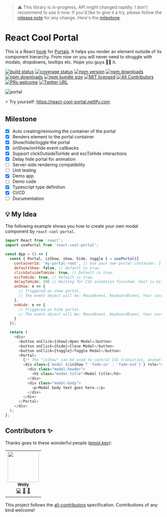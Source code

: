 > ⚠️ This library is in-progress, API might changed rapidly. I don't recommend to use it now. If you'd like to give it a try, please follow the [release note](https://github.com/wellyshen/react-cool-portal/releases) for any change. Here's the [milestone](#milestone).

# React Cool Portal

This is a React [hook](https://reactjs.org/docs/hooks-custom.html#using-a-custom-hook) for [Portals](https://reactjs.org/docs/portals.html). It helps you render an element outside of its component hierarchy. From now on you will never need to struggle with modals, dropdowns, tooltips etc. Hope you guys 👍🏻 it.

[![build status](https://img.shields.io/travis/wellyshen/react-cool-portal/master?style=flat-square)](https://travis-ci.org/wellyshen/react-cool-portal)
[![coverage status](https://img.shields.io/coveralls/github/wellyshen/react-cool-portal?style=flat-square)](https://coveralls.io/github/wellyshen/react-cool-portal?branch=master)
[![npm version](https://img.shields.io/npm/v/react-cool-portal?style=flat-square)](https://www.npmjs.com/package/react-cool-portal)
[![npm downloads](https://img.shields.io/npm/dm/react-cool-portal?style=flat-square)](https://www.npmtrends.com/react-cool-portal)
[![npm downloads](https://img.shields.io/npm/dt/react-cool-portal?style=flat-square)](https://www.npmtrends.com/react-cool-portal)
[![npm bundle size](https://img.shields.io/bundlephobia/minzip/react-cool-portal?style=flat-square)](https://bundlephobia.com/result?p=react-cool-portal)
[![MIT licensed](https://img.shields.io/github/license/wellyshen/react-cool-portal?style=flat-square)](https://raw.githubusercontent.com/wellyshen/react-cool-portal/master/LICENSE)
[![All Contributors](https://img.shields.io/badge/all_contributors-1-orange?style=flat-square)](#contributors-)
[![PRs welcome](https://img.shields.io/badge/PRs-welcome-brightgreen?style=flat-square)](https://github.com/wellyshen/react-cool-portal/blob/master/CONTRIBUTING.md)
[![Twitter URL](https://img.shields.io/twitter/url?style=social&url=https%3A%2F%2Fgithub.com%2Fwellyshen%2Freact-cool-portal)](https://twitter.com/intent/tweet?text=With%20@react-cool-portal,%20I%20can%20build%20modals,%20dropdowns,%20tooltips%20etc.%20without%20struggle!%20Thanks,%20@Welly%20Shen%20🤩)

![portal](https://user-images.githubusercontent.com/21308003/75579375-9e942e80-5aa0-11ea-9e66-7b7bd5c0518d.gif)

⚡️ Try yourself: https://react-cool-portal.netlify.com

## Milestone

- [x] Auto creating/removing the container of the portal
- [x] Renders element to the portal container
- [x] Show/hide/toggle the portal
- [x] onShow/onHide event callbacks
- [x] Support clickOutsideToHide and escToHide interactions
- [x] Delay hide portal for animation
- [ ] Server-side rendering compatibility
- [ ] Unit testing
- [x] Demo app
- [ ] Demo code
- [x] Typescript type definition
- [x] CI/CD
- [ ] Documentation

## 💡 My Idea

The following example shows you how to create your own modal component by `react-cool-portal`.

```js
import React from 'react';
import usePortal from 'react-cool-portal';

const App = () => {
  const { Portal, isShow, show, hide, toggle } = usePortal({
    containerId: 'my-portal-root', // Use your own portal container. If no set, we'll create it for you.
    defaultShow: false, // Default is true.
    clickOutsideToHide: true, // Default is true.
    escToHide: true, // Default is true.
    delayToHide: 500 // Waiting for CSS animation finished. Unit is millisecond, default is 0.
    onShow: e => {
      // Triggered on show portal.
      // The event object will be: MouseEvent, KeyboardEvent, Your custom event.
    },
    onHide: e => {
      // Triggered on hide portal.
      // The event object will be: MouseEvent, KeyboardEvent, Your custom event.
    }
  });

  return (
    <div>
      <button onClick={show}>Open Modal</button>
      <button onClick={hide}>Close Modal</button>
      <button onClick={toggle}>Toggle Modal</button>
      <Portal>
        {/* The "isShow" can be used to control CSS transition, animation */}
        <div class={`modal ${isShow ? 'fade-in' : 'fade-out'}`} role="dialog">
          <div class="modal-header">
            <h5 class="modal-title">Modal title</h5>
          </div>
          <div class="modal-body">
            <p>Modal body text goes here.</p>
          </div>
        </div>
      </Portal>
    </div>
  );
};
```

## Contributors ✨

Thanks goes to these wonderful people ([emoji key](https://allcontributors.org/docs/en/emoji-key)):

<!-- ALL-CONTRIBUTORS-LIST:START - Do not remove or modify this section -->
<!-- prettier-ignore-start -->
<!-- markdownlint-disable -->
<table>
  <tr>
    <td align="center"><a href="https://wellyshen.com"><img src="https://avatars1.githubusercontent.com/u/21308003?v=4" width="100px;" alt=""/><br /><sub><b>Welly</b></sub></a><br /><a href="https://github.com/wellyshen/react-cool-portal/commits?author=wellyshen" title="Code">💻</a> <a href="https://github.com/wellyshen/react-cool-portal/commits?author=wellyshen" title="Documentation">📖</a> <a href="#maintenance-wellyshen" title="Maintenance">🚧</a></td>
  </tr>
</table>
<!-- markdownlint-enable -->
<!-- prettier-ignore-end -->
<!-- ALL-CONTRIBUTORS-LIST:END -->

This project follows the [all-contributors](https://github.com/all-contributors/all-contributors) specification. Contributions of any kind welcome!
